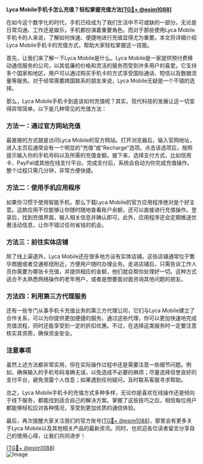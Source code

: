 **Lyca Mobile手机卡怎么充值？轻松掌握充值方法[[TG💪+ @esim1088](https://t.me/s/esim1088)]**

在如今这个数字化的时代，手机已经成为了我们生活中不可或缺的一部分。无论是日常沟通、工作还是娱乐，手机都扮演着重要角色。而对于那些使用Lyca Mobile手机卡的人来说，了解如何快速、便捷地进行充值显得尤为重要。本文将详细介绍Lyca Mobile手机卡的充值方式，帮助大家轻松掌握这一技能。

首先，让我们来了解一下Lyca Mobile是什么。Lyca Mobile是一家提供预付费移动通信服务的公司，以其低廉的价格和灵活的服务而受到许多用户的喜爱。它支持多个国家和地区，用户可以通过购买手机卡的方式享受国际通话、短信以及数据流量等服务。对于经常需要跨国联系的朋友来说，Lyca Mobile无疑是一个不错的选择。

那么，Lyca Mobile手机卡到底该如何充值呢？其实，现代科技的发展让这一切变得异常简单。以下是几种常见的充值方法：

### 方法一：通过官方网站充值

最直接的方式就是访问Lyca Mobile的官方网站。打开浏览器后，输入官网地址，进入主页后通常会有一个明显的“充值”或“Recharge”选项。点击该选项后，按照提示输入你的手机号码以及所需的充值金额。接下来，选择支付方式，比如信用卡、PayPal或其他在线支付平台。完成支付后，系统会自动为你完成充值操作。整个过程只需几分钟，非常方便快捷。

### 方法二：使用手机应用程序

如果你习惯于使用智能手机，那么下载Lyca Mobile的官方应用程序绝对是个好主意。这款应用不仅能够让你随时随地查看账户余额，还可以直接进行充值操作。登录后，找到充值界面，输入相关信息并确认即可。此外，应用程序还会定期推送优惠活动信息，让你不错过任何省钱的机会。

### 方法三：前往实体店铺

除了线上渠道外，Lyca Mobile还在很多地方设有实体店铺。这些店铺通常位于繁华商圈或者交通枢纽附近，方便用户随时办理业务。走进店铺后，只需告诉工作人员你需要为哪张卡充值，并提供相应的金额，他们就会帮你处理好一切。这种方式适合不太熟悉网络操作的老年用户，或者是想要面对面咨询其他问题的朋友。

### 方法四：利用第三方代理服务

还有一些专门从事手机卡充值业务的第三方代理公司，它们与Lyca Mobile建立了合作关系，可以为你提供更加便捷的服务。通过这些代理，你可以更加快速地完成充值流程，同时还能享受到一定的折扣优惠。不过，在选择这类服务时一定要注意核实其资质，确保资金安全。

### 注意事项

虽然上述方法都非常实用，但在实际操作过程中还是需要注意一些细节问题。例如，确保输入的手机号码准确无误，以免造成不必要的麻烦；尽量选择信誉良好的支付平台，避免泄露个人信息；如果遇到任何疑问，及时联系客服寻求帮助。

总之，Lyca Mobile手机卡的充值方式多种多样，无论你是喜欢在线操作还是倾向于线下服务，都能找到适合自己的解决方案。掌握了这些技巧之后，相信每位用户都能够轻松应对各种情况，享受到更加优质的通信体验。

最后，再次提醒大家关注我们的官方账号[[TG💪+ @esim1088](https://t.me/s/esim1088)]，那里会有更多关于Lyca Mobile以及其他相关产品的最新资讯。同时，也欢迎各位读者留言分享自己的使用心得，让我们共同进步！

[[TG💪+ @esim1088](https://t.me/s/esim1088)]  
![Image](https://i.postimg.cc/4NQfJmqS/Snipaste-2025-05-13-00-14-12.png)